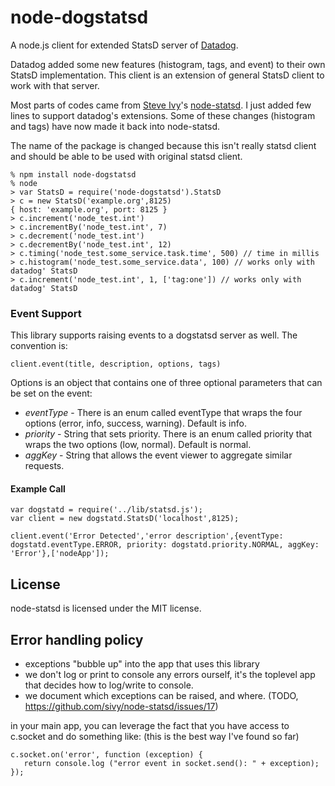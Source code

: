 # node-dogstatsd

A node.js client for extended StatsD server of [Datadog](http://www.datadoghq.com).

Datadog added some new features (histogram, tags, and event) to their own StatsD implementation.
This client is an extension of general StatsD client to work with that server.

Most parts of codes came from [Steve Ivy](https://github.com/sivy)'s [node-statsd](https://github.com/sivy/node-statsd).
I just added few lines to support datadog's extensions.  Some of these changes (histogram and tags) have now made it back into node-statsd.

The name of the package is changed because this isn't really statsd client and should be able to be used with original statsd client.

    % npm install node-dogstatsd
    % node
    > var StatsD = require('node-dogstatsd').StatsD
    > c = new StatsD('example.org',8125)
    { host: 'example.org', port: 8125 }
    > c.increment('node_test.int')
    > c.incrementBy('node_test.int', 7)
    > c.decrement('node_test.int')
    > c.decrementBy('node_test.int', 12)
    > c.timing('node_test.some_service.task.time', 500) // time in millis
    > c.histogram('node_test.some_service.data', 100) // works only with datadog' StatsD
    > c.increment('node_test.int', 1, ['tag:one']) // works only with datadog' StatsD

### Event Support

This library supports raising events to a dogstatsd server as well. The convention is:

    client.event(title, description, options, tags)

Options is an object that contains one of three optional parameters that can be set on the event:

* *eventType* - There is an enum called eventType that wraps the four options (error, info, success, warning). Default is info.
* *priority* - String that sets priority. There is an enum called priority that wraps the two options (low, normal). Default is normal.
* *aggKey* - String that allows the event viewer to aggregate similar requests.

#### Example Call

    var dogstatd = require('../lib/statsd.js');
    var client = new dogstatd.StatsD('localhost',8125);

    client.event('Error Detected','error description',{eventType: dogstatd.eventType.ERROR, priority: dogstatd.priority.NORMAL, aggKey: 'Error'},['nodeApp']);

## License

node-statsd is licensed under the MIT license.

## Error handling policy

* exceptions "bubble up" into the app that uses this library
* we don't log or print to console any errors ourself, it's the toplevel app that decides how to log/write to console.
* we document which exceptions can be raised, and where. (TODO, https://github.com/sivy/node-statsd/issues/17)

in your main app, you can leverage the fact that you have access to c.socket and do something like:
(this is the best way I've found so far)

    c.socket.on('error', function (exception) {
       return console.log ("error event in socket.send(): " + exception);
    });
